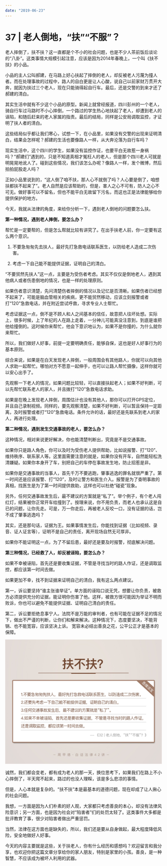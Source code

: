 ```yaml
---
date: "2019-06-23"
---  
```

      
# 37 | 老人倒地，“扶”“不服”？
老人摔倒了，扶不扶？这一直都是个不小的社会问题，也是不少人茶前饭后谈论的“八卦”。这类事情大规模引起注意，应该是因为2014年春晚上，一个叫《扶不扶》的小品。

小品的主人公叫郝建，在马路上好心扶起了摔倒的老人，却反被老人污蔑为撞人者。而在处理事故的过程中，路人的自白更是让人心酸，说自己以前家财万贯开大奔，就因为扶过三个老人，现在只能骑得起自行车。最后，还是交警的到来才还了郝建的清白。

其实生活中就有不少这个小品的原型。新闻上就曾经报道，四川彭州的一个老人，骑自行车过马路时不小心摔倒，一个路过的学生热心地扶起了老人，却遭到老人的诬陷，和随后赶来的老人家属的指责。最后的结局，同样是公安局调取监控，才证明了扶人者的清白。

这些结局似乎都让我们寒心，试想一下，在小品里，如果没有交警的出现来证明清白，结果会怎样呢？郝建的生活也要像路人一样，从大奔沦落为自行车吗？

现实生活中，这个四川的学生，如果没有监控作证，也要平白无故惹一身祸吗？“郝建们”遇到的，只是不知道真相才冤枉人的老人，但是那个四川老人可就是明晃晃地讹人了。碰到这些情况，我们该怎么办呢？像路人一样，发个微博，然后拍拍屁股走人吗？

正如小品里说到的，“这人倒了咱不扶，那人心不就倒了吗？人心要是倒了，咱想扶都扶不起来了”。老人自然是应该帮助的，但是，害人之心不可有，防人之心不可无。做好事可以不留名，但也不能平白无故留下污名，而这也正是法律能够给你提供保护的地方。

<!-- [[[read_end]]] -->

今天，我就从法律的角度，来给你分析一下，遇到老人倒地的问题要怎么扶。

**第一种情况，遇到老人摔倒，要怎么办？**

帮忙是一定要帮的，但是怎么帮就比较有讲究了。在出手扶老人前，你一定要有这么两个意识。

1.  不要急匆匆先去扶人，最好先打急救电话联系医生，以防给老人造成二次伤害。

2.  考虑一下自己能不能提供证据，证明自己的清白。

“不要贸然先扶人”这一点，主要是为受伤者考虑。其实不仅仅是倒地老人，遇到其他病人或者伤患倒地的情况，也是一样的处理原则。

如果伤者意识清楚，先问清楚伤者摔倒的情况以及记忆是否清晰。如果伤者已经想不起来了，可能是脑血管相关的疾病，更不能贸然移动，应该立刻报警或者打“120”急救电话，并在附近尝试呼救，寻求专业人士帮忙。

考虑证据这一点，倒不是不顾人和人之间基本的信任，故意把人往坏处想。实际上，很多时候，上了年纪的人在路上走着，一分神儿可能真没注意到，到底是谁把他给撞倒的。这时候你来帮忙，他会下意识地认为，如果不是你撞的，为什么就你来帮忙。

所以，我们做好人好事，前提一定要明确责任，能够自保，这也是好人好事行为的基本原则。

综合来说，如果是在白天发现老人摔倒，一般周围会有其他路人，你就可以向其他人求助一起帮忙。哪怕对方不愿意一起伸手，也可以让路人帮忙摄像，这样你就可以安心出手了。

先观察一下老人的情况，如果问题比较轻，可以直接扶起老人；如果不好判断，可以先帮忙联系老人的家人，并且拨打“120”急救电话求助。

如果是在晚上发现老人摔倒，周围估计也没有其他人，那你可以打开GPS定位，并且自己录制视频。同样的，要先观察清楚，如果不好判断，可以暂且保持一定距离，及时报警或者打“120”急救电话。条件允许的话，最好还是先联系到老人的家人，再进行处理。

**第二种情况，遇到发生交通事故的老人，要怎么办？**

这种情况，相对来说更好解决，你也能清楚判断出，究竟是不是交通事故。

如果你只是路人角色，你可以及时为受伤老人提供帮助，比如说报警、打“120”、维持秩序、联系家人等。这里面需要注意的就是，如果你没有开车，自然能轻松洗清嫌疑。如果你本身开了车，别把自己的车停在事故发生地，防止招惹是非。

如果你是交通事故的当事人，首先千万不要逃跑，肇事逃逸的罪名就很严重了。第一时间还是应该报警、打“120”，及时让警方和医生介入。报警是为了查明事故的真相，找医生是为了第一时间提供救助，这样也可以杜绝“碰瓷”现象。

另外，任何交通事故发生后，最不建议的方案就是“私了”。举个例子，有个老人闯红灯，结果被你正常开车给撞到了。按理来说，你不用负责，而老人也承认这是自已的问题，让你先走。可是，万一你走后，再被老人反咬一口，没有证据的话，岂不成了肇事逃逸吗？

其实，还是那句话，证据为王。如果事情发生后，你能找到证据（比如视频、录音、证人证言等），证明不是自己的责任，离开现场自然无可厚非。

如果你不能证明这一点，为了不留后患，最好还是要及时报警，彻底解决问题。

**第三种情况，已经救了人，却反被诬陷，要怎么办？**

如果不幸被诬陷，首先还是要收集证据，不管是寻找当时的路人作证，还是调取监控，都应该第一时间去做。

如果更加不幸，找不到证据来证明自己的清白，我有这么两点建议。

第一，诉讼要坚持“谁主张谁举证”。单方面的诬陷口说无凭，想要让你负责，被救方必须提供充分的证据，能证明你伤害了他。这样，被救方很可能因为举证不明而败诉，你也可以避免不能提供证据、证明自己清白的责任。

第二，诉讼要拒绝息事宁人。法院不是万能的审判者，也有可能在证据不足的情况下，做出不严谨的判断，让你们和解来解决。这种情况下，态度要坚决，不能背锅、也不能宽容，应该坚决上诉。 宽容未必结出善良之花，公平公正才是基本的保障。

![](./httpsstatic001geekbangorgresourceimage3e163e31439dd41b731d0cd0449f99b1a616.jpg)

诚然，我们都会变老，都有成为老人的那一天，换位思考下，如果我们在路上不小心摔倒了，半天爬不起来，路过的也没人理睬，该是多么悲凉的事情。

但是，人心本就是复杂的。“扶不扶”本是最基本的道德问题，现在却成了让人揪心的社会问题。

我想，一方面是因为人们朴素的好人观，大家都只考虑善良的本心，却没有法律风险意识；另一方面，也是因为社会对“陷害者”们的处罚太轻了。这类事件大多都是批评教育了事，很少对陷害者做出严重惩罚。

当然，法律在这方面也是缺失的，所以，我们还是要从自身做起，最大程度降低风险，安全地做好人好事。

今天的内容主要就是这些，关于扶老人，你有什么经历和感想吗？欢迎留言和我分享，也欢迎你把这篇文章分享给你的家人朋友，特别是家里的小孩。善良，是一种智慧，不应该成为被坏人利用的武器。